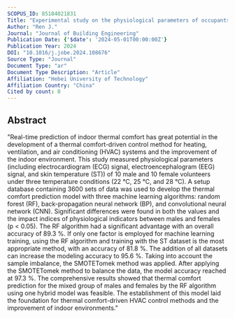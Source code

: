 ```yaml
---
SCOPUS_ID: 85184021831
Title: "Experimental study on the physiological parameters of occupants under different temperatures and prediction of their thermal comfort using machine learning algorithms"
Author: "Ren J."
Journal: "Journal of Building Engineering"
Publication Date: {'$date': '2024-05-01T00:00:00Z'}
Publication Year: 2024
DOI: "10.1016/j.jobe.2024.108676"
Source Type: "Journal"
Document Type: "ar"
Document Type Description: "Article"
Affiliation: "Hebei University of Technology"
Affiliation Country: "China"
Cited by count: 0
---
```


## Abstract
"Real-time prediction of indoor thermal comfort has great potential in the development of a thermal comfort-driven control method for heating, ventilation, and air conditioning (HVAC) systems and the improvement of the indoor environment. This study measured physiological parameters (including electrocardiogram (ECG) signal, electroencephalogram (EEG) signal, and skin temperature (ST)) of 10 male and 10 female volunteers under three temperature conditions (22 °C, 25 °C, and 28 °C). A setup database containing 3600 sets of data was used to develop the thermal comfort prediction model with three machine learning algorithms: random forest (RF), back-propagation neural network (BP), and convolutional neural network (CNN). Significant differences were found in both the values and the impact indices of physiological indicators between males and females (p < 0.05). The RF algorithm had a significant advantage with an overall accuracy of 89.3 %. If only one factor is employed for machine learning training, using the RF algorithm and training with the ST dataset is the most appropriate method, with an accuracy of 81.8 %. The addition of all datasets can increase the modeling accuracy to 95.6 %. Taking into account the sample imbalance, the SMOTETomek method was applied. After applying the SMOTETomek method to balance the data, the model accuracy reached at 97.3 %. The comprehensive results showed that thermal comfort prediction for the mixed group of males and females by the RF algorithm using one hybrid model was feasible. The establishment of this model laid the foundation for thermal comfort-driven HVAC control methods and the improvement of indoor environments."
